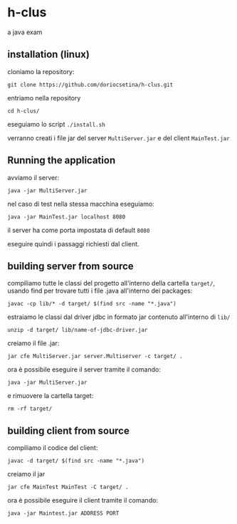 # h-clus
a java exam

## installation (linux)

cloniamo la repository: 

`git clone https://github.com/doriocsetina/h-clus.git`

entriamo nella repository

`cd h-clus/`

eseguiamo lo script `./install.sh`

verranno creati i file jar del server `MultiServer.jar` e del client `MainTest.jar`

## Running the application

avviamo il server:

`java -jar MultiServer.jar`

nel caso di test nella stessa macchina eseguiamo:

`java -jar MainTest.jar localhost 8080`

il server ha come porta impostata di default `8080`

eseguire quindi i passaggi richiesti dal client. 


## building server from source

compiliamo tutte le classi del progetto all'interno della cartella `target/`, usando find per trovare tutti i file .java all'interno dei packages:

`javac -cp lib/* -d target/ $(find src -name "*.java")`

estraiamo le classi dal driver jdbc in formato jar contenuto all'interno di `lib/`

`unzip -d target/ lib/name-of-jdbc-driver.jar`

creiamo il file .jar:

`jar cfe MultiServer.jar server.Multiserver -c target/ .`

ora è possibile eseguire il server tramite il comando:

`java -jar MultiServer.jar`

e rimuovere la cartella target:

`rm -rf target/`


## building client from source

compiliamo il codice del client:

`javac -d target/ $(find src -name "*.java")`

creiamo il jar 

`jar cfe MainTest MainTest -C target/ .`

ora è possibile eseguire il client tramite il comando:

`java -jar Maintest.jar ADDRESS PORT`


